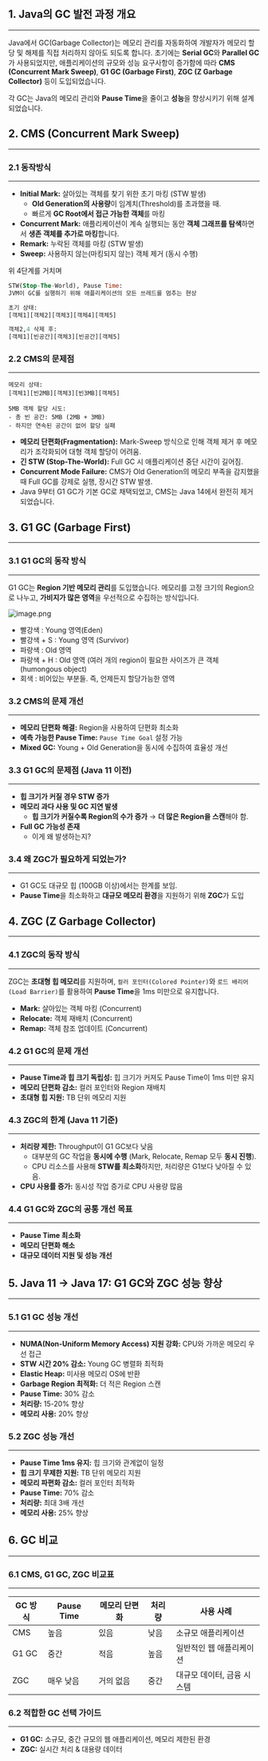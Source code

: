 ## 1. Java의 GC 발전 과정 개요

---

Java에서 GC(Garbage Collector)는 메모리 관리를 자동화하여 개발자가 메모리 할당 및 해제를 직접 처리하지 않아도 되도록 합니다. 초기에는 **Serial GC**와 **Parallel GC**가 사용되었지만, 애플리케이션의 규모와 성능 요구사항이 증가함에 따라 **CMS (Concurrent Mark Sweep)**, **G1 GC (Garbage First)**, **ZGC (Z Garbage Collector)** 등이 도입되었습니다.

각 GC는 Java의 메모리 관리와 **Pause Time**을 줄이고 **성능**을 향상시키기 위해 설계되었습니다.

## **2. CMS (Concurrent Mark Sweep)**

---

### **2.1 동작방식**

---

- **Initial Mark:** 살아있는 객체를 찾기 위한 초기 마킹 (STW 발생)
    - **Old Generation의 사용량**이 임계치(Threshold)를 초과했을 때.
    - 빠르게 **GC Root에서 접근 가능한 객체**를 마킹
- **Concurrent Mark:** 애플리케이션이 계속 실행되는 동안 **객체 그래프를 탐색**하면서 **생존 객체를 추가로 마킹**합니다.
- **Remark:** 누락된 객체를 마킹 (STW 발생)
- **Sweep:** 사용하지 않는(마킹되지 않는) 객체 제거 (동시 수행)

위 4단계를 거치며

```sql
STW(Stop-The-World), Pause Time:
JVM이 GC를 실행하기 위해 애플리케이션의 모든 쓰레드를 멈추는 현상
```

```sql
초기 상태:
[객체1][객체2][객체3][객체4][객체5]

객체2,4 삭제 후:
[객체1][빈공간][객체3][빈공간][객체5]
```

### 2.2 CMS의 문제점

---

```
메모리 상태:
[객체1][빈2MB][객체3][빈3MB][객체5]

5MB 객체 할당 시도:
- 총 빈 공간: 5MB (2MB + 3MB)
- 하지만 연속된 공간이 없어 할당 실패

```

- **메모리 단편화(Fragmentation):** Mark-Sweep 방식으로 인해 객체 제거 후 메모리가 조각화되어 대형 객체 할당이 어려움.
- **긴 STW (Stop-The-World):** Full GC 시 애플리케이션 중단 시간이 길어짐.
- **Concurrent Mode Failure:** CMS가 Old Generation의 메모리 부족을 감지했을 때 Full GC를 강제로 실행, 장시간 STW 발생.
- Java 9부터 G1 GC가 기본 GC로 채택되었고, CMS는 Java 14에서 완전히 제거되었습니다.

## 3. G1 GC (Garbage First)

---

### 3.1 G1 GC의 동작 방식

---

G1 GC는 **Region 기반 메모리 관리**를 도입했습니다. 메모리를 고정 크기의 Region으로 나누고, **가비지가 많은 영역**을 우선적으로 수집하는 방식입니다. 

![image.png](https://prod-files-secure.s3.us-west-2.amazonaws.com/b37f3ff4-00a6-4b4a-87d4-0c501c430e3f/76342920-1a48-43af-8fb0-99d7250ff51b/image.png)

- 빨강색 : Young 영역(Eden)
- 빨강색 + S : Young 영역 (Survivor)
- 파랑색 : Old 영역
- 파랑색 + H : Old 영역 (여러 개의 region이 필요한 사이즈가 큰 객체(humongous object)
- 회색 : 비어있는 부분들. 즉, 언제든지 할당가능한 영역

### 3.2 CMS의 문제 개선

---

- **메모리 단편화 해결:** Region을 사용하여 단편화 최소화
- **예측 가능한 Pause Time:** `Pause Time Goal` 설정 가능
- **Mixed GC:** Young + Old Generation을 동시에 수집하여 효율성 개선

### 3.3 G1 GC의 문제점 (Java 11 이전)

---

- **힙 크기가 커질 경우 STW 증가**
- **메모리 과다 사용 및 GC 지연 발생**
    - **힙 크기가 커질수록 Region의 수가 증가** → **더 많은 Region을 스캔**해야 함.
- **Full GC 가능성 존재**
    - 이게 왜 발생하는지?

### 3.4 왜 ZGC가 필요하게 되었는가?

---

- G1 GC도 대규모 힙 (100GB 이상)에서는 한계를 보임.
- **Pause Time**을 최소화하고 **대규모 메모리 환경**을 지원하기 위해 **ZGC**가 도입

## 4. ZGC (Z Garbage Collector)

---

### 4.1 ZGC의 동작 방식

---

ZGC는 **초대형 힙 메모리**를 지원하며, `컬러 포인터(Colored Pointer)`와 `로드 배리어(Load Barrier)`를 활용하여 **Pause Time**을 1ms 미만으로 유지합니다.

- **Mark:** 살아있는 객체 마킹 (Concurrent)
- **Relocate:** 객체 재배치 (Concurrent)
- **Remap:** 객체 참조 업데이트 (Concurrent)

### 4.2 G1 GC의 문제 개선

---

- **Pause Time과 힙 크기 독립성:** 힙 크기가 커져도 Pause Time이 1ms 미만 유지
- **메모리 단편화 감소:** 컬러 포인터와 Region 재배치
- **초대형 힙 지원:** TB 단위 메모리 지원

### 4.3 ZGC의 한계 (Java 11 기준)

---

- **처리량 제한:** Throughput이 G1 GC보다 낮음
    - 대부분의 GC 작업을 **동시에 수행** (Mark, Relocate, Remap 모두 **동시 진행**).
    - CPU 리소스를 사용해 **STW를 최소화**하지만, 처리량은 G1보다 낮아질 수 있음.
- **CPU 사용률 증가:** 동시성 작업 증가로 CPU 사용량 많음

### 4.4 G1 GC와 ZGC의 공통 개선 목표

---

- **Pause Time 최소화**
- **메모리 단편화 해소**
- **대규모 데이터 지원 및 성능 개선**

## 5. Java 11 → Java 17: G1 GC와 ZGC 성능 향상

---

### 5.1 G1 GC 성능 개선

---

- **NUMA(Non-Uniform Memory Access) 지원 강화:** CPU와 가까운 메모리 우선 접근
- **STW 시간 20% 감소:** Young GC 병렬화 최적화
- **Elastic Heap:** 미사용 메모리 OS에 반환
- **Garbage Region 최적화:** 더 적은 Region 스캔
- **Pause Time:** 30% 감소
- **처리량:** 15-20% 향상
- **메모리 사용:** 20% 향상

### 5.2 ZGC 성능 개선

---

- **Pause Time 1ms 유지:** 힙 크기와 관계없이 일정
- **힙 크기 무제한 지원:** TB 단위 메모리 지원
- **메모리 파편화 감소:** 컬러 포인터 최적화
- **Pause Time:** 70% 감소
- **처리량:** 최대 3배 개선
- **메모리 사용:** 25% 향상

## 6. GC 비교

---

### 6.1 CMS, G1 GC, ZGC 비교표

---

| GC 방식 | Pause Time | 메모리 단편화 | 처리량 | 사용 사례 |
| --- | --- | --- | --- | --- |
| CMS | 높음 | 있음 | 낮음 | 소규모 애플리케이션 |
| G1 GC | 중간 | 적음 | 높음 | 일반적인 웹 애플리케이션 |
| ZGC | 매우 낮음 | 거의 없음 | 중간 | 대규모 데이터, 금융 시스템 |

### 6.2 **적합한 GC 선택 가이드**

---

- **G1 GC:** 소규모, 중간 규모의 웹 애플리케이션, 메모리 제한된 환경
- **ZGC:** 실시간 처리 & 대용량 데이터
